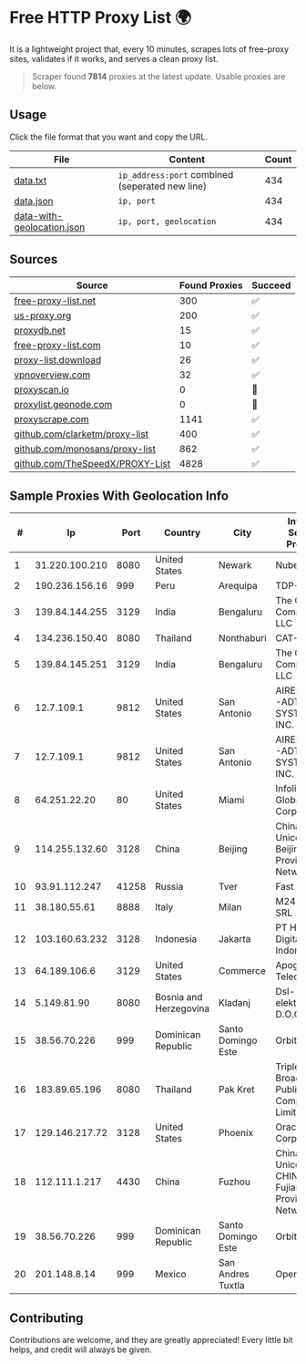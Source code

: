 
# Free HTTP Proxy List 🌍

It is a lightweight project that, every 10 minutes, scrapes lots of free-proxy sites, validates if it works, and serves a clean proxy list.


> Scraper found **7814** proxies at the latest update. Usable proxies are below.

## Usage

Click the file format that you want and copy the URL.


|File|Content|Count|
|----|-------|-----|
|[data.txt](https://raw.githubusercontent.com/themiralay/Proxy-List-World/master/data.txt)|`ip_address:port` combined (seperated new line)|434|
|[data.json](https://raw.githubusercontent.com/themiralay/Proxy-List-World/master/data.json)|`ip, port`|434|
|[data-with-geolocation.json](https://raw.githubusercontent.com/themiralay/Proxy-List-World/master/data-with-geolocation.json)|`ip, port, geolocation`|434|

## Sources

|Source|Found Proxies|Succeed|
|------|-------------|-------|
|[free-proxy-list.net](https://free-proxy-list.net)|300|✅|
|[us-proxy.org](https://www.us-proxy.org)|200|✅|
|[proxydb.net](http://proxydb.net)|15|✅|
|[free-proxy-list.com](https://free-proxy-list.com/?page=&port=&type%5B%5D=http&type%5B%5D=https&up_time=0&search=Search)|10|✅|
|[proxy-list.download](https://www.proxy-list.download/HTTP)|26|✅|
|[vpnoverview.com](https://vpnoverview.com/privacy/anonymous-browsing/free-proxy-servers)|32|✅|
|[proxyscan.io](https://www.proxyscan.io)|0|🚫|
|[proxylist.geonode.com](https://proxylist.geonode.com/api/proxy-list?limit=300&page=1&sort_by=lastChecked&sort_type=desc&protocols=http,https)|0|🚫|
|[proxyscrape.com](https://api.proxyscrape.com/v2/?request=displayproxies&protocol=http&timeout=10000&country=all&ssl=all&anonymity=all)|1141|✅|
|[github.com/clarketm/proxy-list](https://raw.githubusercontent.com/clarketm/proxy-list/master/proxy-list-raw.txt)|400|✅|
|[github.com/monosans/proxy-list](https://raw.githubusercontent.com/monosans/proxy-list/main/proxies/http.txt)|862|✅|
|[github.com/TheSpeedX/PROXY-List](https://raw.githubusercontent.com/TheSpeedX/PROXY-List/master/http.txt)|4828|✅|


## Sample Proxies With Geolocation Info

|#|Ip|Port|Country|City|Internet Service Provider|
|-|--|----|-------|----|-------------------------|
|1|31.220.100.210|8080|United States|Newark|Nubes, LLC|
|2|190.236.156.16|999|Peru|Arequipa|TDP-GRS|
|3|139.84.144.255|3129|India|Bengaluru|The Constant Company, LLC|
|4|134.236.150.40|8080|Thailand|Nonthaburi|CAT-BB|
|5|139.84.145.251|3129|India|Bengaluru|The Constant Company, LLC|
|6|12.7.109.1|9812|United States|San Antonio|AIRESPRING-ADT SYSTEMS, INC.|
|7|12.7.109.1|9812|United States|San Antonio|AIRESPRING-ADT SYSTEMS, INC.|
|8|64.251.22.20|80|United States|Miami|Infolink Global Corporation|
|9|114.255.132.60|3128|China|Beijing|China Unicom Beijing Province Network|
|10|93.91.112.247|41258|Russia|Tver|Fast Link Ltd.|
|11|38.180.55.61|8888|Italy|Milan|M247 Europe SRL|
|12|103.160.63.232|3128|Indonesia|Jakarta|PT Herza Digital Indonesia|
|13|64.189.106.6|3129|United States|Commerce|Apogee Telecom Inc.|
|14|5.149.81.90|8080|Bosnia and Herzegovina|Kladanj|Dsl-elektronika D.O.O|
|15|38.56.70.226|999|Dominican Republic|Santo Domingo Este|Orbitek SRL|
|16|183.89.65.196|8080|Thailand|Pak Kret|Triple T Broadband Public Company Limited|
|17|129.146.217.72|3128|United States|Phoenix|Oracle Corporation|
|18|112.111.1.217|4430|China|Fuzhou|China Unicom CHINA169 Fujian Province Network|
|19|38.56.70.226|999|Dominican Republic|Santo Domingo Este|Orbitek SRL|
|20|201.148.8.14|999|Mexico|San Andres Tuxtla|Operbes|



## Contributing

Contributions are welcome, and they are greatly appreciated! Every
little bit helps, and credit will always be given.

